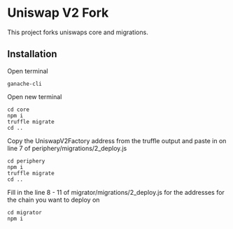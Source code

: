 # Uniswap V2 Fork

This project forks uniswaps core and migrations.

## Installation

Open terminal
```
ganache-cli
```

Open new terminal
```
cd core
npm i
truffle migrate
cd ..
```

Copy the UniswapV2Factory address from the truffle output and paste in on line 7 of periphery/migrations/2_deploy.js

```
cd periphery
npm i 
truffle migrate
cd ..
```

Fill in the line 8 - 11 of migrator/migrations/2_deploy.js for the addresses for the chain you want to deploy on

```
cd migrator
npm i
```


